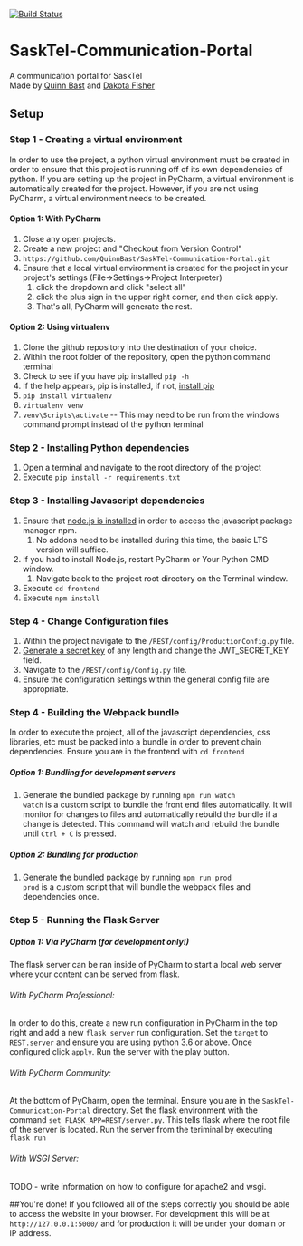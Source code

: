 [![Build Status](https://travis-ci.com/QuinnBast/SaskTel-Communication-Portal.svg?token=WPMw3ZqHaY9rAP8BGwXg&branch=master)](https://travis-ci.com/QuinnBast/SaskTel-Communication-Portal)

# SaskTel-Communication-Portal 
 A communication portal for SaskTel <br/>
 Made by [Quinn Bast](https://github.com/QuinnBast) and [Dakota Fisher](https://github.com/OmegaHelix)
## Setup
### Step 1 - Creating a virtual environment
In order to use the project, a python virtual environment must be created in order to ensure that this project is running off of its own dependencies of python. If you are setting up the project in PyCharm, a virtual environment is automatically created for the project. However, if you are not using PyCharm, a virtual environment needs to be created.
#### Option 1: With PyCharm
1. Close any open projects.
2. Create a new project and "Checkout from Version Control"
3.  `https://github.com/QuinnBast/SaskTel-Communication-Portal.git`
4. Ensure that a local virtual environment is created for the project in your project's settings (File->Settings->Project Interpreter)
    1. click the dropdown and click "select all"
    2. click the plus sign in the upper right corner, and then click apply.
    3. That's all, PyCharm will generate the rest.
#### Option 2: Using virtualenv
1. Clone the github repository into the destination of your choice.
2. Within the root folder of the repository, open the python command terminal
3. Check to see if you have pip installed `pip -h`
4. If the help appears, pip is installed, if not, [install pip](https://pip.pypa.io/en/latest/installing/)
5. `pip install virtualenv`
6. `virtualenv venv`
7. `venv\Scripts\activate` -- This may need to be run from the windows command prompt instead of the python terminal

### Step 2 - Installing Python dependencies
1. Open a terminal and navigate to the root directory of the project
2. Execute `pip install -r requirements.txt`


### Step 3 - Installing Javascript dependencies
1. Ensure that [node.js is installed](https://nodejs.org/en/#download) in order to access the javascript package manager npm.
    1. No addons need to be installed during this time, the basic LTS version will suffice. 
2. If you had to install Node.js, restart PyCharm or Your Python CMD window.
    1. Navigate back to the project root directory on the Terminal window.
3. Execute `cd frontend`
4. Execute `npm install`

### Step 4 - Change Configuration files
1. Within the project navigate to the `/REST/config/ProductionConfig.py` file.
2. [Generate a secret key](https://passwordsgenerator.net/) of any length and change the JWT_SECRET_KEY field.
3. Navigate to the `/REST/config/Config.py` file.
4. Ensure the configuration settings within the general config file are appropriate. 

### Step 4 - Building the Webpack bundle
In order to execute the project, all of the javascript dependencies, css libraries, etc must be packed into a bundle in order to prevent chain dependencies. Ensure you are in the frontend with `cd frontend`

##### Option 1: Bundling for development servers
1. Generate the bundled package by running `npm run watch` <br/>
`watch` is a custom script to bundle the front end files automatically. It will monitor for changes to files and automatically rebuild the bundle if a change is detected. This command will watch and rebuild the bundle until `Ctrl + C` is pressed.
    
##### Option 2: Bundling for production
1. Generate the bundled package by running `npm run prod` <br/>
`prod` is a custom script that will bundle the webpack files and dependencies once.


### Step 5 - Running the Flask Server

##### Option 1: Via PyCharm (for development only!)
The flask server can be ran inside of PyCharm to start a local web server where your content can be served from flask.
###### With PyCharm Professional: 
In order to do this, create a new run configuration in PyCharm in the top right and add a new `flask server` run configuration.
Set the `target` to `REST.server` and ensure you are using python 3.6 or above. Once configured click `apply`. Run the server with the play button.
###### With PyCharm Community:
At the bottom of PyCharm, open the terminal. Ensure you are in the `SaskTel-Communication-Portal` directory. Set the flask environment with the command `set FLASK_APP=REST/server.py`. This tells flask where the root file of the server is located. Run the server from the teriminal by executing `flask run`
###### With WSGI Server:
TODO - write information on how to configure for apache2 and wsgi.

##You're done!
If you followed all of the steps correctly you should be able to access the website in your browser. For development this will be at `http://127.0.0.1:5000/` and for production it will be under your domain or IP address. 
